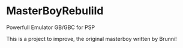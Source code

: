 # MasterBoyRebulild
Powerfull Emulator GB/GBC for PSP

This is a project to improve, the original masterboy written by Brunni!
